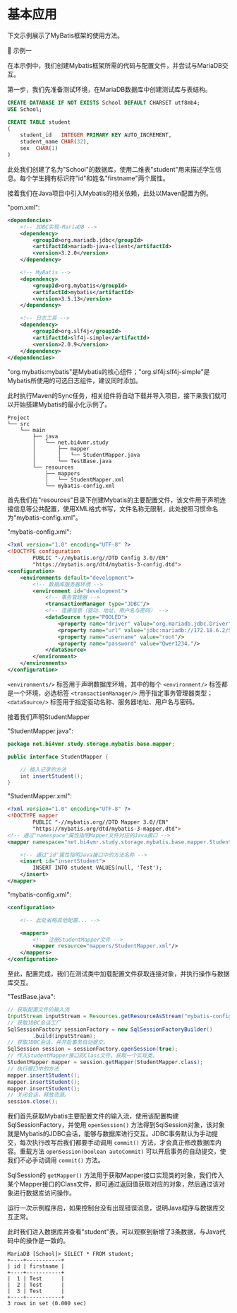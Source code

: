# 基本应用
下文示例展示了MyBatis框架的使用方法。

🔴 示例一

在本示例中，我们创建Mybatis框架所需的代码与配置文件，并尝试与MariaDB交互。

第一步，我们先准备测试环境，在MariaDB数据库中创建测试库与表结构。

```sql
CREATE DATABASE IF NOT EXISTS School DEFAULT CHARSET utf8mb4;
USE School;

CREATE TABLE student
(
    student_id   INTEGER PRIMARY KEY AUTO_INCREMENT,
    student_name CHAR(32),
    sex  CHAR(1)
)
```

此处我们创建了名为"School"的数据库，使用二维表"student"用来描述学生信息。每个学生拥有标识符"id"和姓名"firstname"两个属性。

接着我们在Java项目中引入Mybatis的相关依赖，此处以Maven配置为例。

"pom.xml":

```xml
<dependencies>
    <!-- JDBC实现-MariaDB -->
    <dependency>
        <groupId>org.mariadb.jdbc</groupId>
        <artifactId>mariadb-java-client</artifactId>
        <version>3.2.0</version>
    </dependency>

    <!-- MyBatis -->
    <dependency>
        <groupId>org.mybatis</groupId>
        <artifactId>mybatis</artifactId>
        <version>3.5.13</version>
    </dependency>

    <!-- 日志工具 -->
    <dependency>
        <groupId>org.slf4j</groupId>
        <artifactId>slf4j-simple</artifactId>
        <version>2.0.9</version>
    </dependency>
</dependencies>
```

"org.mybatis:mybatis"是Mybatis的核心组件；"org.slf4j:slf4j-simple"是Mybatis所使用的可选日志组件，建议同时添加。

此时执行Maven的Sync任务，相关组件将自动下载并导入项目，接下来我们就可以开始搭建Mybatis的最小化示例了。

```text
Project
└── src
    └── main
        ├── java
        │   └── net.bi4vmr.study
        │       ├── mapper
        │       │   └── StudentMapper.java
        │       └── TestBase.java
        └── resources
            ├── mappers
            │   └── StudentMapper.xml
            └── mybatis-config.xml
```

首先我们在"resources"目录下创建Mybatis的主要配置文件，该文件用于声明连接信息等公共配置，使用XML格式书写，文件名称无限制，此处按照习惯命名为"mybatis-config.xml"。

"mybatis-config.xml":

```xml
<?xml version="1.0" encoding="UTF-8" ?>
<!DOCTYPE configuration
        PUBLIC "-//mybatis.org//DTD Config 3.0//EN"
        "https://mybatis.org/dtd/mybatis-3-config.dtd">
<configuration>
    <environments default="development">
        <!-- 数据库服务器环境 -->
        <environment id="development">
            <!-- 事务管理器 -->
            <transactionManager type="JDBC"/>
            <!-- 连接信息（驱动、地址、用户名与密码） -->
            <dataSource type="POOLED">
                <property name="driver" value="org.mariadb.jdbc.Driver"/>
                <property name="url" value="jdbc:mariadb://172.18.6.2/School"/>
                <property name="username" value="root"/>
                <property name="password" value="Qwer1234."/>
            </dataSource>
        </environment>
    </environments>
</configuration>
```

`<environments/>` 标签用于声明数据库环境，其中的每个 `<environment/>` 标签都是一个环境，必选标签 `<transactionManager/>` 用于指定事务管理器类型； `<dataSource/>` 标签用于指定驱动名称、服务器地址、用户名与密码。

接着我们声明StudentMapper

"StudentMapper.java":

```java
package net.bi4vmr.study.storage.mybatis.base.mapper;

public interface StudentMapper {

    // 插入记录的方法
    int insertStudent();
}
```

<!--  -->

"StudentMapper.xml":

```xml
<?xml version="1.0" encoding="UTF-8" ?>
<!DOCTYPE mapper
        PUBLIC "-//mybatis.org//DTD Mapper 3.0//EN"
        "https://mybatis.org/dtd/mybatis-3-mapper.dtd">
<!-- 通过"namespace"属性指明Mapper文件对应的Java接口 -->
<mapper namespace="net.bi4vmr.study.storage.mybatis.base.mapper.StudentMapper">

    <!-- 通过"id"属性指明Java接口中的方法名称 -->
    <insert id="insertStudent">
        INSERT INTO student VALUES(null, 'Test');
    </insert>
</mapper>
```

<!--  -->

"mybatis-config.xml":

```xml
<configuration>

    <!-- 此处省略其他配置... -->

    <mappers>
        <!-- 注册StudentMapper文件 -->
        <mapper resource="mappers/StudentMapper.xml"/>
    </mappers>
</configuration>
```

<!--  -->
至此，配置完成，我们在测试类中加载配置文件获取连接对象，并执行操作与数据库交互。

"TestBase.java":

```java
// 获取配置文件的输入流
InputStream inputStream = Resources.getResourceAsStream("mybatis-config.xml");
// 获取JDBC会话工厂
SqlSessionFactory sessionFactory = new SqlSessionFactoryBuilder()
        .build(inputStream);
// 获取JDBC会话，并开启事务自动提交。
SqlSession session = sessionFactory.openSession(true);
// 传入StudentMapper接口的Class文件，获取一个实现类。
StudentMapper mapper = session.getMapper(StudentMapper.class);
// 执行接口中的方法
mapper.insertStudent();
mapper.insertStudent();
mapper.insertStudent();
// 关闭会话，释放资源。
session.close();
```

我们首先获取Mybatis主要配置文件的输入流，使用该配置构建SqlSessionFactory，并使用 `openSession()` 方法得到SqlSession对象，该对象就是Mybatis的JDBC会话，能够与数据库进行交互。JDBC事务默认为手动提交，每次执行改写后我们都要手动调用 `commit()` 方法，才会真正修改数据库内容。重载方法 `openSession(boolean autoCommit)` 可以开启事务的自动提交，使我们不必手动调用 `commit()` 方法。

SqlSession的 `getMapper()` 方法用于获取Mapper接口实现类的对象，我们传入某个Mapper接口的Class文件，即可通过返回值获取对应的对象，然后通过该对象进行数据库访问操作。

运行一次示例程序后，如果控制台没有出现错误消息，说明Java程序与数据库交互正常。

此时我们进入数据库并查看"student"表，可以观察到新增了3条数据，与Java代码中的操作是一致的。

```text
MariaDB [School]> SELECT * FROM student;
+----+-----------+
| id | firstname |
+----+-----------+
|  1 | Test      |
|  2 | Test      |
|  3 | Test      |
+----+-----------+
3 rows in set (0.000 sec)
```
